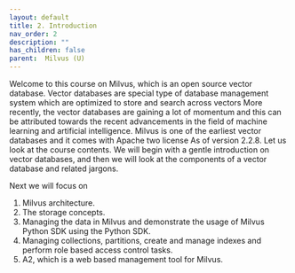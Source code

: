 ```yaml
---
layout: default
title: 2. Introduction
nav_order: 2
description: ""
has_children: false
parent:  Milvus (U)
---
```


Welcome to this course on Milvus, which is an open source vector database. Vector databases are special type of database management system which are optimized to store and search across vectors More recently, the vector databases are gaining a lot of momentum and this can be attributed towards the recent advancements in the field of machine learning and artificial intelligence.
Milvus is one of the earliest vector databases and it comes with Apache two license As of version 2.2.8. Let us look at the course contents. We will begin with a gentle introduction on vector databases, and then we will look at the components of a vector database and related jargons.

Next we will focus on 

1. Milvus architecture.
2. The storage concepts.
3. Managing the data in Milvus and demonstrate the usage of Milvus Python SDK using the Python SDK.
4. Managing collections, partitions, create and manage indexes and perform role based access control tasks.
5. A2, which is a web based management tool for Milvus.
